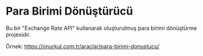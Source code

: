 # Para Birimi Dönüştürücü
Bu bir "Exchange Rate API" kullanarak oluşturulmuş para birimi dönüştürme projesidir.

Örnek: https://onurkul.com.tr/araclar/para-birimi-donustucu/

